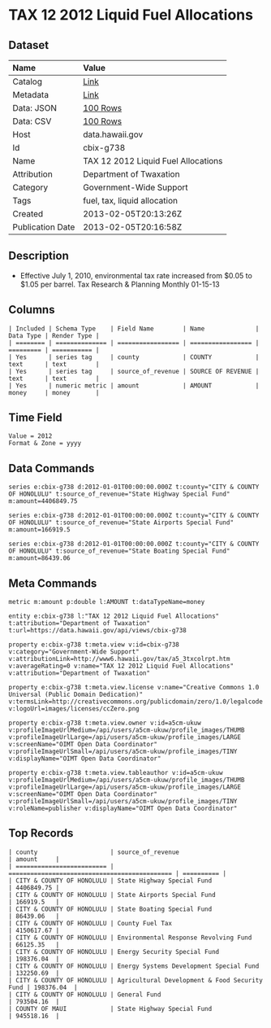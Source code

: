 # TAX 12 2012 Liquid Fuel Allocations

## Dataset

| Name | Value |
| :--- | :---- |
| Catalog | [Link](https://catalog.data.gov/dataset/tax-12-2012-liquid-fuel-allocations-51fc4) |
| Metadata | [Link](https://data.hawaii.gov/api/views/cbix-g738) |
| Data: JSON | [100 Rows](https://data.hawaii.gov/api/views/cbix-g738/rows.json?max_rows=100) |
| Data: CSV | [100 Rows](https://data.hawaii.gov/api/views/cbix-g738/rows.csv?max_rows=100) |
| Host | data.hawaii.gov |
| Id | cbix-g738 |
| Name | TAX 12 2012 Liquid Fuel Allocations |
| Attribution | Department of Twaxation |
| Category | Government-Wide Support |
| Tags | fuel, tax, liquid allocation |
| Created | 2013-02-05T20:13:26Z |
| Publication Date | 2013-02-05T20:16:58Z |

## Description

* Effective July 1, 2010, environmental tax rate increased from $0.05 to $1.05 per barrel. Tax Research & Planning Monthly 01-15-13

## Columns

```ls
| Included | Schema Type    | Field Name        | Name              | Data Type | Render Type |
| ======== | ============== | ================= | ================= | ========= | =========== |
| Yes      | series tag     | county            | COUNTY            | text      | text        |
| Yes      | series tag     | source_of_revenue | SOURCE OF REVENUE | text      | text        |
| Yes      | numeric metric | amount            | AMOUNT            | money     | money       |
```

## Time Field

```ls
Value = 2012
Format & Zone = yyyy
```

## Data Commands

```ls
series e:cbix-g738 d:2012-01-01T00:00:00.000Z t:county="CITY & COUNTY OF HONOLULU" t:source_of_revenue="State Highway Special Fund" m:amount=4406849.75

series e:cbix-g738 d:2012-01-01T00:00:00.000Z t:county="CITY & COUNTY OF HONOLULU" t:source_of_revenue="State Airports Special Fund" m:amount=166919.5

series e:cbix-g738 d:2012-01-01T00:00:00.000Z t:county="CITY & COUNTY OF HONOLULU" t:source_of_revenue="State Boating Special Fund" m:amount=86439.06
```

## Meta Commands

```ls
metric m:amount p:double l:AMOUNT t:dataTypeName=money

entity e:cbix-g738 l:"TAX 12 2012 Liquid Fuel Allocations" t:attribution="Department of Twaxation" t:url=https://data.hawaii.gov/api/views/cbix-g738

property e:cbix-g738 t:meta.view v:id=cbix-g738 v:category="Government-Wide Support" v:attributionLink=http://www6.hawaii.gov/tax/a5_3txcolrpt.htm v:averageRating=0 v:name="TAX 12 2012 Liquid Fuel Allocations" v:attribution="Department of Twaxation"

property e:cbix-g738 t:meta.view.license v:name="Creative Commons 1.0 Universal (Public Domain Dedication)" v:termsLink=http://creativecommons.org/publicdomain/zero/1.0/legalcode v:logoUrl=images/licenses/ccZero.png

property e:cbix-g738 t:meta.view.owner v:id=a5cm-ukuw v:profileImageUrlMedium=/api/users/a5cm-ukuw/profile_images/THUMB v:profileImageUrlLarge=/api/users/a5cm-ukuw/profile_images/LARGE v:screenName="OIMT Open Data Coordinator" v:profileImageUrlSmall=/api/users/a5cm-ukuw/profile_images/TINY v:displayName="OIMT Open Data Coordinator"

property e:cbix-g738 t:meta.view.tableauthor v:id=a5cm-ukuw v:profileImageUrlMedium=/api/users/a5cm-ukuw/profile_images/THUMB v:profileImageUrlLarge=/api/users/a5cm-ukuw/profile_images/LARGE v:screenName="OIMT Open Data Coordinator" v:profileImageUrlSmall=/api/users/a5cm-ukuw/profile_images/TINY v:roleName=publisher v:displayName="OIMT Open Data Coordinator"
```

## Top Records

```ls
| county                    | source_of_revenue                             | amount     | 
| ========================= | ============================================= | ========== | 
| CITY & COUNTY OF HONOLULU | State Highway Special Fund                    | 4406849.75 | 
| CITY & COUNTY OF HONOLULU | State Airports Special Fund                   | 166919.5   | 
| CITY & COUNTY OF HONOLULU | State Boating Special Fund                    | 86439.06   | 
| CITY & COUNTY OF HONOLULU | County Fuel Tax                               | 4150617.67 | 
| CITY & COUNTY OF HONOLULU | Environmental Response Revolving Fund         | 66125.35   | 
| CITY & COUNTY OF HONOLULU | Energy Security Special Fund                  | 198376.04  | 
| CITY & COUNTY OF HONOLULU | Energy Systems Development Special Fund       | 132250.69  | 
| CITY & COUNTY OF HONOLULU | Agricultural Development & Food Security Fund | 198376.04  | 
| CITY & COUNTY OF HONOLULU | General Fund                                  | 793504.16  | 
| COUNTY OF MAUI            | State Highway Special Fund                    | 945518.16  | 
```